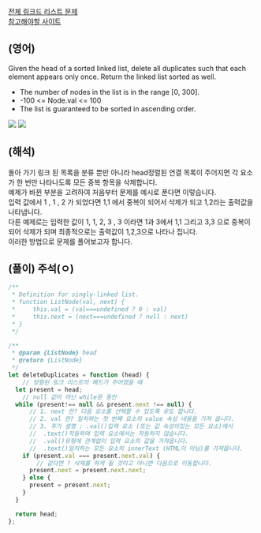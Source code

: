 <a href="https://leetcode.com/tag/linked-list/">전체 링크드 리스트 문제 </a>  
<a href="https://leetcode.com/problems/remove-duplicates-from-sorted-list/description/">참고해야할 사이트</a>   

## (영어)
Given the head of a sorted linked list, delete all duplicates such that each element appears only once. Return the linked list sorted as well.
- The number of nodes in the list is in the range [0, 300].
- -100 <= Node.val <= 100
- The list is guaranteed to be sorted in ascending order.

<a href='https://ifh.cc/v-Si1jIf.7TL5L6' target='_blank'><img src='https://ifh.cc/g/Si1jIf.png' border='0'></a>
<a href='https://ifh.cc/v-Si1jIf.7TL5L6' target='_blank'><img src='https://ifh.cc/g/7TL5L6.png' border='0'></a>

## (해석)
돌아 가기 링크 된 목록을 분류 뿐만 아니라 head정렬된 연결 목록이 주어지면 각 요소가 한 번만 나타나도록 모든 중복 항목을 삭제합니다.  
예제가 바뀐 부분을 고려하여 처음부터 문제를 예시로 푼다면 이렇습니다.  
입력 값에서 1 , 1 , 2 가 되었다면 1,1 에서 중복이 되어서 삭제가 되고 1,2라는 출력값을 나타냅니다.  
다른 예제로는 입력한 값이 1, 1, 2, 3 , 3 이라면 1과 3에서 1,1 그리고 3,3 으로 중복이 되어 삭제가 되며 최종적으로는 출력값이 1,2,3으로 나타나 집니다.  
이러한 방법으로 문제를 풀어보고자 합니다.  

## (풀이) 주석(ㅇ)
```js
/**
 * Definition for singly-linked list.
 * function ListNode(val, next) {
 *     this.val = (val===undefined ? 0 : val)
 *     this.next = (next===undefined ? null : next)
 * }
 */

/**
 * @param {ListNode} head
 * @return {ListNode}
 */
let deleteDuplicates = function (head) {
    // 정렬된 링크 리스트의 헤드가 주어졌을 때
  let present = head;
    // null 값이 아닌 while문 동안
  while (present!== null && present.next !== null) {
      // 1. next 란? 다음 요소를 선택할 수 있도록 유도 합니다.
      // 2. val 란? 일치하는 첫 번째 요소의 value 속성 내용을 가져 옵니다.
      // 3. 추가 설명 : .val()입력 요소 (또는 값 속성이있는 모든 요소)에서
      //  .text()작동하며 입력 요소에서는 작동하지 않습니다. 
      //  .val()유형에 관계없이 입력 요소의 값을 가져옵니다. 
      //  .text()일치하는 모든 요소의 innerText (HTML이 아님)를 가져옵니다.
    if (present.val === present.next.val) {
        // 같다면 ? 삭제를 하게 될 것이고 아니면 다음으로 이동합니다.
      present.next = present.next.next;
    } else {
      present = present.next;
    }
  }

  return head;
};
```

